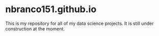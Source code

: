 # nbranco151.github.io
This is my repository for all of my data science projects. It is still under construction at the moment.
